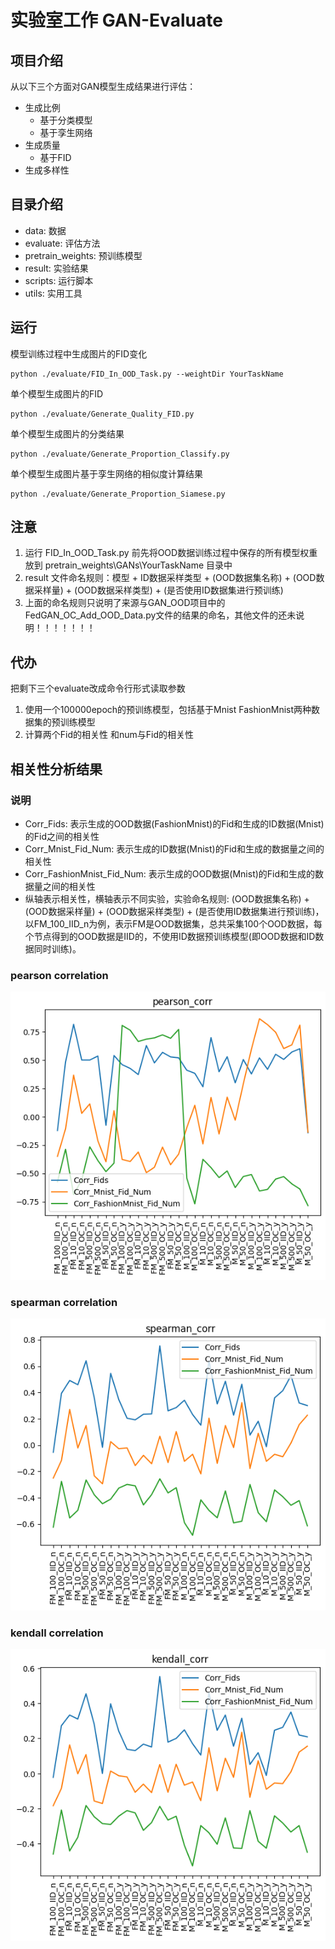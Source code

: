 # 实验室工作 GAN-Evaluate
## 项目介绍
从以下三个方面对GAN模型生成结果进行评估：
- 生成比例 
  - 基于分类模型 
  - 基于孪生网络
- 生成质量
  - 基于FID
- 生成多样性

## 目录介绍
- data: 数据
- evaluate: 评估方法
- pretrain_weights: 预训练模型
- result: 实验结果
- scripts: 运行脚本
- utils: 实用工具

## 运行
模型训练过程中生成图片的FID变化
```shell
python ./evaluate/FID_In_OOD_Task.py --weightDir YourTaskName
```
单个模型生成图片的FID
```shell
python ./evaluate/Generate_Quality_FID.py
```
单个模型生成图片的分类结果
```shell
python ./evaluate/Generate_Proportion_Classify.py
```
单个模型生成图片基于孪生网络的相似度计算结果
```shell
python ./evaluate/Generate_Proportion_Siamese.py
```

## 注意
1. 运行 FID_In_OOD_Task.py 前先将OOD数据训练过程中保存的所有模型权重放到 pretrain_weights\GANs\YourTaskName 目录中
2. result 文件命名规则：模型 + ID数据采样类型 + (OOD数据集名称) + (OOD数据采样量) + (OOD数据采样类型) + (是否使用ID数据集进行预训练)
3. 上面的命名规则只说明了来源与GAN_OOD项目中的FedGAN_OC_Add_OOD_Data.py文件的结果的命名，其他文件的还未说明！！！！！！！

## 代办
把剩下三个evaluate改成命令行形式读取参数

1. 使用一个100000epoch的预训练模型，包括基于Mnist FashionMnist两种数据集的预训练模型
2. 计算两个Fid的相关性  和num与Fid的相关性


## 相关性分析结果
### 说明
- Corr_Fids: 表示生成的OOD数据(FashionMnist)的Fid和生成的ID数据(Mnist)的Fid之间的相关性
- Corr_Mnist_Fid_Num: 表示生成的ID数据(Mnist)的Fid和生成的数据量之间的相关性
- Corr_FashionMnist_Fid_Num: 表示生成的OOD数据(Mnist)的Fid和生成的数据量之间的相关性
- 纵轴表示相关性，横轴表示不同实验，实验命名规则: (OOD数据集名称) + (OOD数据采样量) + (OOD数据采样类型) + (是否使用ID数据集进行预训练)，以FM_100_IID_n为例，表示FM是OOD数据集，总共采集100个OOD数据，每个节点得到的OOD数据是IID的，不使用ID数据预训练模型(即OOD数据和ID数据同时训练)。
### pearson correlation
![pearson_corr.png](result%2FCorrelation%2Ffigs%2Fpearson_corr.png)
### spearman correlation
![spearman_corr.png](result%2FCorrelation%2Ffigs%2Fspearman_corr.png)
### kendall correlation
![kendall_corr.png](result%2FCorrelation%2Ffigs%2Fkendall_corr.png)
